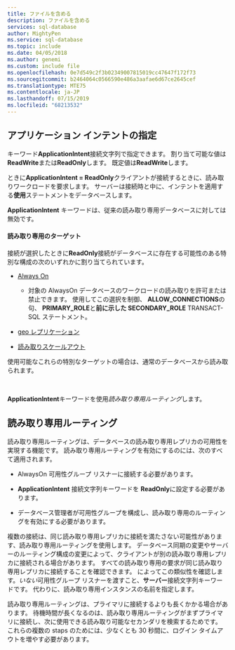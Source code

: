 ```yaml
---
title: ファイルを含める
description: ファイルを含める
services: sql-database
author: MightyPen
ms.service: sql-database
ms.topic: include
ms.date: 04/05/2018
ms.author: genemi
ms.custom: include file
ms.openlocfilehash: 0e7d549c2f3b02349007815019cc47647f172f73
ms.sourcegitcommit: b2464064c0566590e486a3aafae6d67ce2645cef
ms.translationtype: MTE75
ms.contentlocale: ja-JP
ms.lasthandoff: 07/15/2019
ms.locfileid: "68213532"
---
```

## <a name="specifying-application-intent"></a>アプリケーション インテントの指定

キーワード**ApplicationIntent**接続文字列で指定できます。 割り当て可能な値は**ReadWrite**または**ReadOnly**します。 既定値は**ReadWrite**します。

ときに**ApplicationIntent = ReadOnly**クライアントが接続するときに、読み取りワークロードを要求します。 サーバーは接続時と中に、インテントを適用する**使用**ステートメントをデータベースします。

**ApplicationIntent** キーワードは、従来の読み取り専用データベースに対しては無効です。  


#### <a name="targets-of-readonly"></a>読み取り専用のターゲット

接続が選択したときに**ReadOnly**接続がデータベースに存在する可能性のある特別な構成の次のいずれかに割り当てられています。

- [Always On](~/database-engine/availability-groups/windows/overview-of-always-on-availability-groups-sql-server.md)
    - 対象の AlwaysOn データベースのワークロードの読み取りを許可または禁止できます。 使用してこの選択を制御、 **ALLOW_CONNECTIONS**の句、 **PRIMARY_ROLE**と**前に示した SECONDARY_ROLE** TRANSACT-SQL ステートメント。

- [geo レプリケーション](https://docs.microsoft.com/azure/sql-database/sql-database-geo-replication-overview)

- [読み取りスケールアウト](https://docs.microsoft.com/azure/sql-database/sql-database-read-scale-out)

使用可能なこれらの特別なターゲットの場合は、通常のデータベースから読み取られます。

&nbsp;

**ApplicationIntent**キーワードを使用*読み取り専用ルーティング*します。


## <a name="read-only-routing"></a>読み取り専用ルーティング

読み取り専用ルーティングは、データベースの読み取り専用レプリカの可用性を実現する機能です。 読み取り専用ルーティングを有効にするのには、次のすべて適用されます。

- AlwaysOn 可用性グループ リスナーに接続する必要があります。

- **ApplicationIntent** 接続文字列キーワードを **ReadOnly**に設定する必要があります。

- データベース管理者が可用性グループを構成し、読み取り専用のルーティングを有効にする必要があります。

複数の接続は、同じ読み取り専用レプリカに接続を満たさない可能性があります、読み取り専用ルーティングを使用します。 データベース同期の変更やサーバーのルーティング構成の変更によって、クライアントが別の読み取り専用レプリカに接続される場合があります。 すべての読み取り専用の要求が同じ読み取り専用レプリカに接続することを確認できます。 によってこの類似性を確認します。*いない*可用性グループ リスナーを渡すこと、**サーバー**接続文字列キーワードです。 代わりに、読み取り専用インスタンスの名前を指定します。

読み取り専用ルーティングは、プライマリに接続するよりも長くかかる場合があります。 待機時間が長くなるのは、読み取り専用ルーティングがまずプライマリに接続し、次に使用できる読み取り可能なセカンダリを検索するためです。 これらの複数の staps のためには、少なくとも 30 秒間に、ログイン タイムアウトを増やす必要があります。

